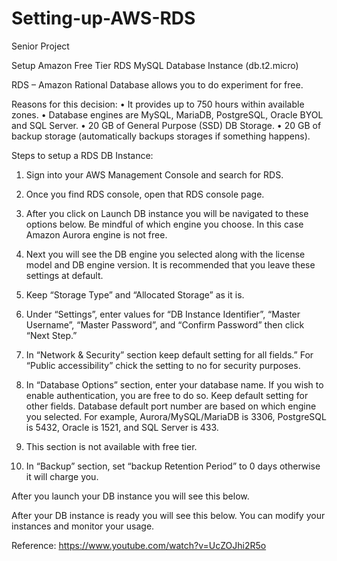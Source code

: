 # Setting-up-AWS-RDS
Senior Project

Setup Amazon Free Tier RDS MySQL Database Instance (db.t2.micro)

RDS – Amazon Rational Database allows you to do experiment for free.

Reasons for this decision:
•	It provides up to 750 hours within available zones.
•	Database engines are MySQL, MariaDB, PostgreSQL, Oracle BYOL and SQL Server.
•	20 GB of General Purpose (SSD) DB Storage.
•	20 GB of backup storage (automatically backups storages if something happens). 

Steps to setup a RDS DB Instance:
1.	Sign into your AWS Management Console and search for RDS. 
 

2.	Once you find RDS console, open that RDS console page. 

 
3.	After you click on Launch DB instance you will be navigated to these options below. Be mindful of which engine you choose. In this case Amazon Aurora engine is not free. 
 

4.	Next you will see the DB engine you selected along with the license model and DB engine version. It is recommended that you leave these settings at default. 

 
5.	Keep “Storage Type” and “Allocated Storage” as it is.
 

6.	Under “Settings”, enter values for “DB Instance Identifier”, “Master Username”, “Master Password”, and “Confirm Password” then click “Next Step.”
 





7.	In “Network & Security” section keep default setting for all fields.” For “Public accessibility” chick the setting to no for security purposes. 
 

 









8.	In “Database Options” section, enter your database name. If you wish to enable authentication, you are free to do so. Keep default setting for other fields.
Database default port number are based on which engine you selected. For example, 
Aurora/MySQL/MariaDB is 3306, PostgreSQL is 5432, Oracle is 1521, and SQL Server is 433.

 

9.	This section is not available with free tier. 

 




10.	In “Backup” section, set “backup Retention Period” to 0 days otherwise it will charge you.
 
 








After you launch your DB instance you will see this below.

 

After your DB instance is ready you will see this below. You can modify your instances and monitor your usage. 

 
Reference:
 https://www.youtube.com/watch?v=UcZOJhi2R5o 

